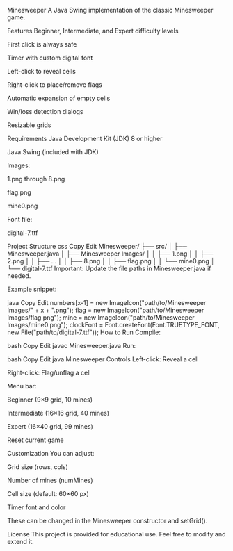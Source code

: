 Minesweeper
A Java Swing implementation of the classic Minesweeper game.

Features
Beginner, Intermediate, and Expert difficulty levels

First click is always safe

Timer with custom digital font

Left-click to reveal cells

Right-click to place/remove flags

Automatic expansion of empty cells

Win/loss detection dialogs

Resizable grids

Requirements
Java Development Kit (JDK) 8 or higher

Java Swing (included with JDK)

Images:

1.png through 8.png

flag.png

mine0.png

Font file:

digital-7.ttf

Project Structure
css
Copy
Edit
Minesweeper/
├── src/
│   ├── Minesweeper.java
│   ├── Minesweeper Images/
│   │   ├── 1.png
│   │   ├── 2.png
│   │   ├── ...
│   │   ├── 8.png
│   │   ├── flag.png
│   │   └── mine0.png
│   └── digital-7.ttf
Important: Update the file paths in Minesweeper.java if needed.

Example snippet:

java
Copy
Edit
numbers[x-1] = new ImageIcon("path/to/Minesweeper Images/" + x + ".png");
flag = new ImageIcon("path/to/Minesweeper Images/flag.png");
mine = new ImageIcon("path/to/Minesweeper Images/mine0.png");
clockFont = Font.createFont(Font.TRUETYPE_FONT, new File("path/to/digital-7.ttf"));
How to Run
Compile:

bash
Copy
Edit
javac Minesweeper.java
Run:

bash
Copy
Edit
java Minesweeper
Controls
Left-click: Reveal a cell

Right-click: Flag/unflag a cell

Menu bar:

Beginner (9×9 grid, 10 mines)

Intermediate (16×16 grid, 40 mines)

Expert (16×40 grid, 99 mines)

Reset current game

Customization
You can adjust:

Grid size (rows, cols)

Number of mines (numMines)

Cell size (default: 60×60 px)

Timer font and color

These can be changed in the Minesweeper constructor and setGrid().

License
This project is provided for educational use. Feel free to modify and extend it.
